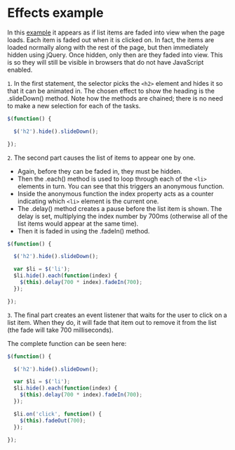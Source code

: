 # Effects example

In this <a href="archives/examples/effects.html" target = "_ blank">example</a> it appears as if list items are faded into view when the page loads. Each item is faded out when it is clicked on. In fact, the items are loaded normally along with the rest of the page, but then immediately hidden using jQuery. Once hidden, only then are they faded into view. This is so they will still be visible in browsers that do not have JavaScript enabled.

`1`. In the first statement, the selector picks the `<h2>` element and hides it so that it can be animated in. The chosen effect to show the heading is the .slideDown() method. Note how the methods are chained; there is no need to make a new selection for each of the tasks.

```js
$(function() {

  $('h2').hide().slideDown();

});
```

`2`. The second part causes the list of items to appear one by one.

  - Again, before they can be faded in, they must be hidden.
  - Then the .each() method is used to loop through each of the `<li>` elements in turn. You can see that this triggers an anonymous function.
  - Inside the anonymous function the index property acts as a counter indicating which `<li>` element is the current one.
  - The .delay() method creates a pause before the list item is shown. The delay is set, multiplying the index number by 700ms (otherwise all of the list items would appear at the same time).
  - Then it is faded in using the .fadeIn() method.

```js
$(function() {

  $('h2').hide().slideDown();

  var $li = $('li');
  $li.hide().each(function(index) {
    $(this).delay(700 * index).fadeIn(700);
  });

});
```

`3`. The final part creates an event listener that waits for the user to click on a list item. When they do, it will fade that item out to remove it from the list (the fade will take 700 milliseconds).

The complete function can be seen here:

```js
$(function() {

  $('h2').hide().slideDown();

  var $li = $('li');
  $li.hide().each(function(index) {
    $(this).delay(700 * index).fadeIn(700);
  });

  $li.on('click', function() {
    $(this).fadeOut(700);
  });

});
```
